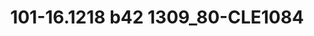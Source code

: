 ---
title: 101-16.1218 b42 1309_80-CLE1084
image: 101-16.1218 b42 1309_80-CLE1084.jpg
brand: sposo
layout: vestito
---
